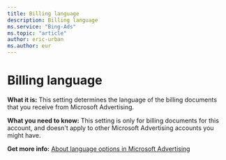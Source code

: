 ```yaml
---
title: Billing language
description: Billing language
ms.service: "Bing-Ads"
ms.topic: "article"
author: eric-urban
ms.author: eur
---
```


# Billing language

**What it is:** This setting determines the language of the billing documents that you receive from Microsoft Advertising.

**What you need to know:**     This setting is only for billing documents for this account, and doesn't apply to other Microsoft Advertising accounts you might have.

**Get more info:** 	[About language options in Microsoft Advertising](../hlp_BA_CONC_AboutLanguageOptions.md)


